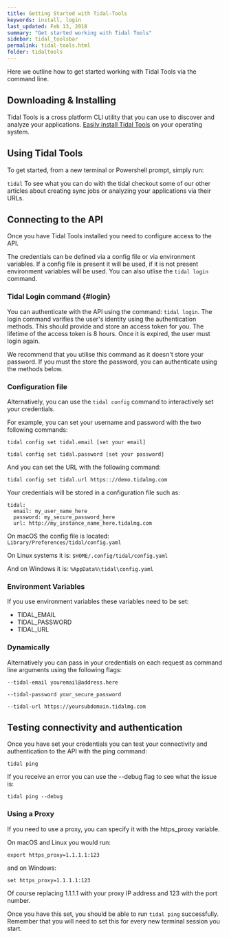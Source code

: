 ```yaml
---
title: Getting Started with Tidal-Tools
keywords: install, login
last_updated: Feb 13, 2018
summary: "Get started working with Tidal Tools"
sidebar: tidal_toolsbar
permalink: tidal-tools.html
folder: tidaltools
---
```


Here we outline how to get started working with Tidal Tools via the command line.

## Downloading & Installing

Tidal Tools is a cross platform CLI utility that you can use to discover and analyze your applications.
[Easily install Tidal Tools](https://get.tidal.sh.) on your operating system.

## Using Tidal Tools
To get started, from a new terminal or Powershell prompt, simply run:

`` tidal ``
To see what you can do with the tidal checkout some of our other articles about creating sync jobs or analyzing your applications via their URLs.

## Connecting to the API
Once you have Tidal Tools installed you need to configure access to the API.

The credentials can be defined via a config file or via environment variables. If a config file is present it will be used, if it is not present environment variables will be used.
You can also utlise the `tidal login` command.

### Tidal Login command {#login}
You can authenticate with the API using the command: `tidal login`. The login command varifies the user's identity using the authentication methods. This should provide and store an access token for you. 
The lifetime of the access token is 8 hours. Once it is expired, the user must login again. 

We recommend that you utilise this command as it doesn't store your password. If you must the store the password, you can authenticate using the methods below.



### Configuration file

Alternatively, you can use the `tidal config` command to interactively set your credentials.

For example, you can set your username and password with the two following commands:

``` tidal config set tidal.email [set your email] ```

``` tidal config set tidal.password [set your password] ```

And you can set the URL with the following command:

``` tidal config set tidal.url https:://demo.tidalmg.com ```

Your credentials will be stored in a configuration file such as:

```
tidal: 
  email: my_user_name_here 
  password: my_secure_password_here 
  url: http://my_instance_name_here.tidalmg.com
  ```

On macOS the config file is located: ```Library/Preferences/tidal/config.yaml```

On Linux systems it is: ```$HOME/.config/tidal/config.yaml```

And on Windows it is: ```%AppData%\tidal\config.yaml```

### Environment Variables
If you use environment variables these variables need to be set:

- TIDAL_EMAIL
- TIDAL_PASSWORD
- TIDAL_URL

### Dynamically
Alternatively you can pass in your credentials on each request as command line arguments using the following flags:

``` --tidal-email youremail@address.here ```

``` --tidal-password your_secure_password ```

``` --tidal-url https://yoursubdomain.tidalmg.com ```

## Testing connectivity and authentication
Once you have set your credentials you can test your connectivity and authentication to the API with the ping command: 

``` tidal ping ```

If you receive an error you can use the --debug flag to see what the issue is:

``` tidal ping --debug ```

### Using a Proxy
If you need to use a proxy, you can specify it with the https_proxy variable.

On macOS and Linux you would run:

``` export https_proxy=1.1.1.1:123 ```

and on Windows:

``` set https_proxy=1.1.1.1:123 ```

Of course replacing 1.1.1.1 with your proxy IP address and 123 with the port number.

Once you have this set, you should be able to run ```tidal ping``` successfully. Remember that you will need to set this for every new terminal session you start.
